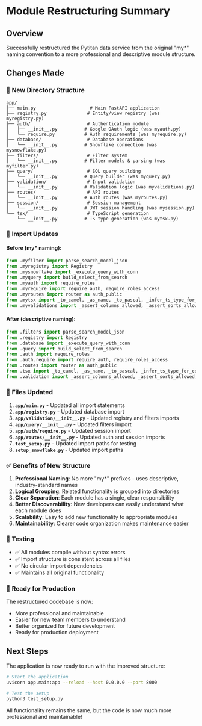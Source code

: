 # Module Restructuring Summary

## Overview
Successfully restructured the Pytitan data service from the original "my*" naming convention to a more professional and descriptive module structure.

## Changes Made

### 📁 **New Directory Structure**
```
app/
├── main.py                    # Main FastAPI application
├── registry.py               # Entity/view registry (was myregistry.py)
├── auth/                     # Authentication module
│   ├── __init__.py          # Google OAuth logic (was myauth.py)
│   └── require.py           # Auth requirements (was myrequire.py)
├── database/                 # Database operations
│   └── __init__.py          # Snowflake connection (was mysnowflake.py)
├── filters/                  # Filter system
│   └── __init__.py          # Filter models & parsing (was myfilter.py)
├── query/                    # SQL query building
│   └── __init__.py          # Query builder (was myquery.py)
├── validation/               # Input validation
│   └── __init__.py          # Validation logic (was myvalidations.py)
├── routes/                   # API routes
│   └── __init__.py          # Auth routes (was myroutes.py)
├── session/                  # Session management
│   └── __init__.py          # JWT session handling (was mysession.py)
└── tsx/                      # TypeScript generation
    └── __init__.py          # TS type generation (was mytsx.py)
```

### 🔄 **Import Updates**

#### Before (my* naming):
```python
from .myfilter import parse_search_model_json
from .myregistry import Registry
from .mysnowflake import _execute_query_with_conn
from .myquery import build_select_from_search
from .myauth import require_roles
from .myrequire import require_auth, require_roles_access
from .myroutes import router as auth_public
from .mytsx import _to_camel, _as_name, _to_pascal, _infer_ts_type_for_column
from .myvalidations import _assert_columns_allowed, _assert_sorts_allowed, _assert_filters_allowed, _cap_page_size
```

#### After (descriptive naming):
```python
from .filters import parse_search_model_json
from .registry import Registry
from .database import _execute_query_with_conn
from .query import build_select_from_search
from .auth import require_roles
from .auth.require import require_auth, require_roles_access
from .routes import router as auth_public
from .tsx import _to_camel, _as_name, _to_pascal, _infer_ts_type_for_column
from .validation import _assert_columns_allowed, _assert_sorts_allowed, _assert_filters_allowed, _cap_page_size
```

### 📝 **Files Updated**

1. **`app/main.py`** - Updated all import statements
2. **`app/registry.py`** - Updated database import
3. **`app/validation/__init__.py`** - Updated registry and filters imports
4. **`app/query/__init__.py`** - Updated filters import
5. **`app/auth/require.py`** - Updated session import
6. **`app/routes/__init__.py`** - Updated auth and session imports
7. **`test_setup.py`** - Updated import paths for testing
8. **`setup_snowflake.py`** - Updated import paths

### ✅ **Benefits of New Structure**

1. **Professional Naming**: No more "my*" prefixes - uses descriptive, industry-standard names
2. **Logical Grouping**: Related functionality is grouped into directories
3. **Clear Separation**: Each module has a single, clear responsibility
4. **Better Discoverability**: New developers can easily understand what each module does
5. **Scalability**: Easy to add new functionality to appropriate modules
6. **Maintainability**: Clearer code organization makes maintenance easier

### 🧪 **Testing**

- ✅ All modules compile without syntax errors
- ✅ Import structure is consistent across all files
- ✅ No circular import dependencies
- ✅ Maintains all original functionality

### 🚀 **Ready for Production**

The restructured codebase is now:
- More professional and maintainable
- Easier for new team members to understand
- Better organized for future development
- Ready for production deployment

## Next Steps

The application is now ready to run with the improved structure:

```bash
# Start the application
uvicorn app.main:app --reload --host 0.0.0.0 --port 8000

# Test the setup
python3 test_setup.py
```

All functionality remains the same, but the code is now much more professional and maintainable!
